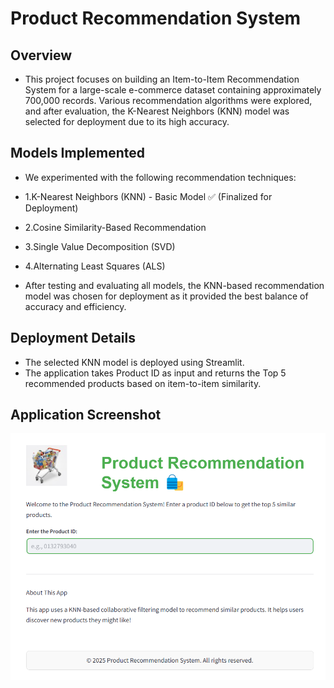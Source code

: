 # Product Recommendation System

## Overview

- This project focuses on building an Item-to-Item Recommendation System for a large-scale e-commerce dataset containing approximately 700,000 records. Various recommendation algorithms were explored, and after evaluation, the K-Nearest Neighbors (KNN) model was selected for deployment due to its high accuracy.

## Models Implemented

- We experimented with the following recommendation techniques:

- 1.K-Nearest Neighbors (KNN) - Basic Model ✅ (Finalized for Deployment)
- 2.Cosine Similarity-Based Recommendation
- 3.Single Value Decomposition (SVD)
- 4.Alternating Least Squares (ALS)

- After testing and evaluating all models, the KNN-based recommendation model was chosen for deployment as it provided the best balance of accuracy and efficiency.

## Deployment Details

- The selected KNN model is deployed using Streamlit.
- The application takes Product ID as input and returns the Top 5 recommended products based on item-to-item similarity.

## Application Screenshot

![Streamlit UI](Screenshot.png)

